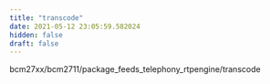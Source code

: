 ```yaml
---
title: "transcode"
date: 2021-05-12 23:05:59.582024
hidden: false
draft: false
---
```


bcm27xx/bcm2711/package_feeds_telephony_rtpengine/transcode

